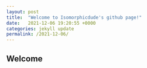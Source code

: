 ```yaml
---
layout: post
title:  "Welcome to Isomorphicdude's github page!"
date:   2021-12-06 19:20:55 +0000
categories: jekyll update
permalink: /2021-12-06/
---
```

## Welcome  


